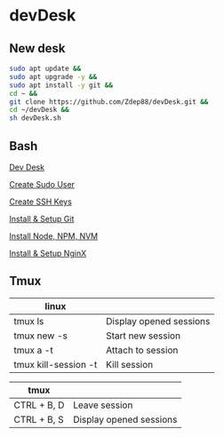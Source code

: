 # devDesk

## New desk

```sh
sudo apt update &&
sudo apt upgrade -y &&
sudo apt install -y git &&
cd ~ &&
git clone https://github.com/Zdep88/devDesk.git &&
cd ~/devDesk &&
sh devDesk.sh
```

## Bash

[Dev Desk](https://github.com/Zdep88/devDesk/blob/main/devDesk.sh)

[Create Sudo User](https://github.com/Zdep88/devDesk/blob/main/sudoer.sh)

[Create SSH Keys](https://github.com/Zdep88/devDesk/blob/main/ssh.sh)

[Install & Setup Git](https://github.com/Zdep88/devDesk/blob/main/git.sh)

[Install Node, NPM, NVM](https://github.com/Zdep88/devDesk/blob/main/node.sh)

[Install & Setup NginX](https://github.com/Zdep88/devDesk/blob/main/nginx.sh)

## Tmux

|linux||
|-|-|
| tmux ls  | Display opened sessions |
| tmux new -s <Name> | Start new session |
| tmux a -t <Name> | Attach to session |
| tmux kill-session -t <Name> | Kill session |

|tmux||
|-------------|-------------|
| CTRL + B, D | Leave session |
| CTRL + B, S | Display opened sessions |